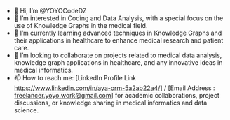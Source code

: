 - 👋 Hi, I’m @YOYOCodeDZ
- 👀 I’m interested in Coding and Data Analysis, with a special focus on the use of Knowledge Graphs in the medical field.
- 🌱 I’m currently learning advanced techniques in Knowledge Graphs and their applications in healthcare to enhance medical research and patient care.
- 💞️ I’m looking to collaborate on projects related to medical data analysis, knowledge graph applications in healthcare, and any innovative ideas in medical informatics.
- 📫 How to reach me: [LinkedIn Profile Link https://www.linkedin.com/in/aya-orm-5a2ab22a4/] / [Email Address : freelancer.yoyo.work@gmail.com] for academic collaborations, project discussions, or knowledge sharing in medical informatics and data science.


<!---
YOYOCodeDZ/YOYOCodeDZ is a ✨ special ✨ repository because its `README.md` (this file) appears on your GitHub profile.
You can click the Preview link to take a look at your changes.
--->
